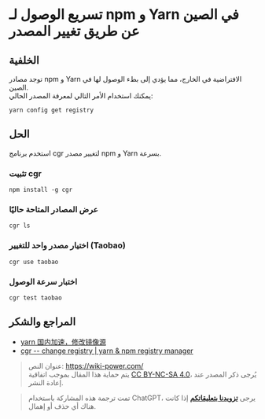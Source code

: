 # تسريع الوصول لـ npm و Yarn في الصين عن طريق تغيير المصدر

## الخلفية

توجد مصادر npm و Yarn الافتراضية في الخارج، مما يؤدي إلى بطء الوصول لها في الصين.  
يمكنك استخدام الأمر التالي لمعرفة المصدر الحالي:

```shell
yarn config get registry
```

## الحل

استخدم برنامج cgr لتغيير مصدر npm و Yarn بسرعة.

### تثبيت cgr

```shell
npm install -g cgr
```

### عرض المصادر المتاحة حاليًا

```
cgr ls
```

### اختيار مصدر واحد للتغيير (Taobao)

```
cgr use taobao
```

### اختبار سرعة الوصول

```
cgr test taobao
```

## المراجع والشكر

- [yarn 国内加速，修改镜像源](https://learnku.com/articles/15976/yarn-accelerate-and-modify-mirror-source-in-china)
- [cgr -- change registry | yarn & npm registry manager](https://www.npmjs.com/package/cgr)

> عنوان النص: <https://wiki-power.com/>  
> يتم حماية هذا المقال بموجب اتفاقية [CC BY-NC-SA 4.0](https://creativecommons.org/licenses/by/4.0/deed.zh)، يُرجى ذكر المصدر عند إعادة النشر.

> تمت ترجمة هذه المشاركة باستخدام ChatGPT، يرجى [**تزويدنا بتعليقاتكم**](https://github.com/linyuxuanlin/Wiki_MkDocs/issues/new) إذا كانت هناك أي حذف أو إهمال.